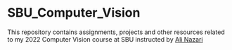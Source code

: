 # SBU_Computer_Vision
This repository contains assignments, projects and other resources related to my 2022 Computer Vision course at SBU instructed by [Ali Nazari](https://github.com/ali-nazari)
